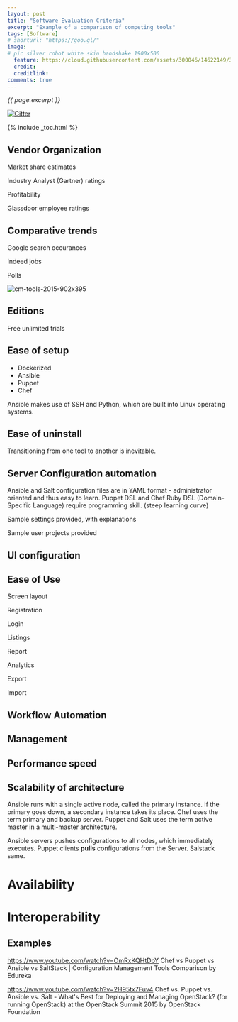 ```yaml
---
layout: post
title: "Software Evaluation Criteria"
excerpt: "Example of a comparison of competing tools"
tags: [Software]
# shorturl: "https://goo.gl/"
image:
# pic silver robot white skin handshake 1900x500
  feature: https://cloud.githubusercontent.com/assets/300046/14622149/306629f0-0585-11e6-961a-dc8f60dadbf6.jpg
  credit: 
  creditlink: 
comments: true
---
```

<i>{{ page.excerpt }}</i>

[![Gitter](https://badges.gitter.im/wilsonmar/wilsonmar.github.io.svg)](https://gitter.im/wilsonmar/wilsonmar.github.io?utm_source=badge&utm_medium=badge&utm_campaign=pr-badge)

{% include _toc.html %}

## Vendor Organization

   Market share estimates

   Industry Analyst (Gartner) ratings

   Profitability

   Glassdoor employee ratings

## Comparative trends

   Google search occurances

   Indeed jobs

   Polls

   ![cm-tools-2015-902x395](https://cloud.githubusercontent.com/assets/300046/24145624/6587a94c-0e08-11e7-85e4-ba9ccb164d8c.png)


## Editions

   Free unlimited trials

## Ease of setup

   * Dockerized
   * Ansible
   * Puppet
   * Chef

   Ansible makes use of SSH and Python, which are built into Linux operating systems.

## Ease of uninstall

   Transitioning from one tool to another is inevitable.

## Server Configuration automation

   Ansible and Salt configuration files are in YAML format - administrator oriented and thus easy to learn.
   Puppet DSL and Chef Ruby DSL (Domain-Specific Language) require programming skill.
   (steep learning curve)

   Sample settings provided, with explanations

   Sample user projects provided

## UI configuration


## Ease of Use

   Screen layout 

   Registration

   Login

   Listings

   Report

   Analytics

   Export

   Import

## Workflow Automation

## Management

## Performance speed

## Scalability of architecture

   Ansible runs with a single active node, called the primary instance. 
   If the primary goes down, a secondary instance takes its place.
   Chef uses the term primary and backup server.
   Puppet and Salt uses the term active master in a multi-master architecture.

   Ansible servers pushes configurations to all nodes, which immediately executes.
   Puppet clients <strong>pulls</strong> configurations from the Server.
   Salstack same.

# Availability

# Interoperability


## Examples

https://www.youtube.com/watch?v=OmRxKQHtDbY
Chef vs Puppet vs Ansible vs SaltStack | Configuration Management Tools Comparison 
by Edureka

https://www.youtube.com/watch?v=2H95tx7Fuv4
Chef vs. Puppet vs. Ansible vs. Salt - What's Best for Deploying and Managing OpenStack?
(for running OpenStack) at the OpenStack Summit 2015
by OpenStack Foundation
